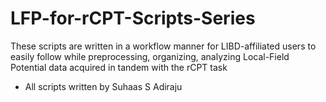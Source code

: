 # LFP-for-rCPT-Scripts-Series
These scripts are written in a workflow manner for LIBD-affiliated users to easily follow while preprocessing, organizing, analyzing Local-Field Potential data acquired in tandem with the rCPT task
- All scripts written by Suhaas S Adiraju
